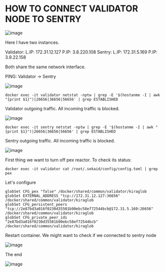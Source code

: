 # HOW TO CONNECT VALIDATOR NODE TO SENTRY

![image](https://user-images.githubusercontent.com/70693118/141280089-999ba63f-f96e-403c-a079-e72fac6852e5.png)

Here I have two instances.

Validator:  L.IP: 172.31.12.127     P.IP: 3.8.220.108
Sentry:     L.IP: 172.31.5.169      P.IP: 3.9.22.158

Both share the same network interface.

PING: Validator -> Sentry

![image](https://user-images.githubusercontent.com/70693118/141280510-3f373b09-7714-4fa5-9e47-31bc2a268819.png)

```
docker exec -it validator netstat -nptw | grep -E '$(hostanme -I | awk "{print $1}")|26656|36656|56656' | grep ESTABLISHED
```
Validator outgoing traffic. All incoming traffic is blocked. 

![image](https://user-images.githubusercontent.com/70693118/141281109-710465d4-2eb5-44e9-ac6a-cf1ff27b1664.png)


```
docker exec -it sentry netstat -nptw | grep -E '$(hostanme -I | awk "{print $1}")|26656|36656|56656' | grep ESTABLISHED
```
Sentry outgoing traffic. All incoming traffic is blocked.

![image](https://user-images.githubusercontent.com/70693118/141281682-de3324ba-6ca8-4bac-acf5-8e282d7c5468.png)

First thing we want to turn off pex reactor. To check its status:

```
docker exec -it validator cat /root/.sekaid/config/config.toml | grep pex
```

Let's configure
```
globSet CFG_pex "false" /docker/shared/common/validator/kiraglob
globSet EXTERNAL_ADDRESS "tcp://172.31.12.127:36656" /docker/shared/common/validator/kiraglob
globSet CFG_persistent_peers "tcp://2e87bd3a016f0230d35501b90ebc58ef72544bcb@172.31.5.169:26656" /docker/shared/common/validator/kiraglob
globSet CFG_private_peer_ids "2e87bd3a016f0230d35501b90ebc58ef72544bcb" /docker/shared/common/validator/kiraglob
```
Restart container. We might want to check if we connected to sentry node

![image](https://user-images.githubusercontent.com/70693118/141290934-76f9d125-8865-45c3-84d8-82003f566f0f.png)

The end

![image](https://user-images.githubusercontent.com/70693118/141291521-17a0dd99-a3ad-40b5-af4c-64d835187915.png)

